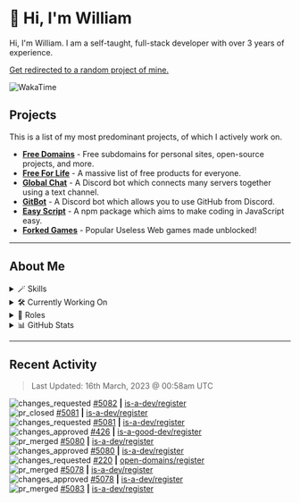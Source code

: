 # 👋 Hi, I'm William
Hi, I'm William. I am a self-taught, full-stack developer with over 3 years of experience.

[Get redirected to a random project of mine.](https://random.wdh.gg)

![WakaTime](https://wakatime.com/badge/user/817e29c1-e1ac-4adc-936b-37bfa447c165.svg?style=for-the-badge)

## Projects

This is a list of my most predominant projects, of which I actively work on.

- **[Free Domains](https://wdh.gg/domains)** - Free subdomains for personal sites, open-source projects, and more.
- **[Free For Life](https://wdh.gg/freeforlife)** - A massive list of free products for everyone.
- **[Global Chat](https://wdh.gg/globalchat)** - A Discord bot which connects many servers together using a text channel.
- **[GitBot](https://wdh.gg/gitbot)** - A Discord bot which allows you to use GitHub from Discord.
- **[Easy Script](https://wdh.gg/easyscript)** - A npm package which aims to make coding in JavaScript easy.
- **[Forked Games](https://wdh.gg/forkedgames)** - Popular Useless Web games made unblocked!

---

## About Me

<details>
  <summary>🪄 Skills</summary>
  <br>

  ![Skills](https://skillicons.dev/icons?i=html,css,js,ts,nodejs,tailwind,md)

</details>

<details>
  <summary>🛠️ Currently Working On</summary>
  <br>

  [![Global Chat](https://img.shields.io/badge/Global%20Chat-333333?style=for-the-badge)](https://wdh.gg/globalchat)

</details>

<details>
  <summary>💼 Roles</summary>
  <br>

  [![Future Focus Accounting](https://img.shields.io/badge/Future%20Focus%20Accounting-Developer-222222?style=for-the-badge)](https://wdh.gg/ffa)

  [![DanBot Hosting](https://img.shields.io/badge/DanBot%20Hosting-Trial%20Developer-222222?style=for-the-badge)](https://wdh.gg/dbh)

  [![Open Domains](https://img.shields.io/badge/Open%20Domains-Maintainer-222222?style=for-the-badge)](https://wdh.gg/open-domains)

  [![is-a.dev](https://img.shields.io/badge/is--a.dev-Maintainer-222222?style=for-the-badge)](https://wdh.gg/is-a-dev)

  [![is-a-good.dev](https://img.shields.io/badge/is--a--good.dev-Helper-222222?style=for-the-badge)](https://wdh.gg/is-a-good-dev)

</details>

<details>
<summary>📊 GitHub Stats</summary>
<br>

  ![GitHub Stats](https://github-readme-stats.vercel.app/api?username=williamdavidharrison&theme=algolia&show_icons=true&border_radius=8&count_private=true&include_all_commits=true)

</details>

---

## Recent Activity

<!--RECENT_ACTIVITY:last_update-->
> Last Updated: 16th March, 2023 @ 00:58am UTC
<!--RECENT_ACTIVITY:last_update_end-->

<!--RECENT_ACTIVITY:start-->
![changes_requested](https://cdn.jsdelivr.net/gh/Readme-Workflows/Readme-Icons@main/icons/octicons/RequestedChanges.svg) [#5082](https://github.com/is-a-dev/register/pull/5082#pullrequestreview-1342692300) **|** [is-a-dev/register](https://github.com/is-a-dev/register)<br>
![pr_closed](https://cdn.jsdelivr.net/gh/Readme-Workflows/Readme-Icons@main/icons/octicons/PullRequestClosed.svg) [#5081](https://github.com/is-a-dev/register/pull/5081) **|** [is-a-dev/register](https://github.com/is-a-dev/register)<br>
![changes_requested](https://cdn.jsdelivr.net/gh/Readme-Workflows/Readme-Icons@main/icons/octicons/RequestedChanges.svg) [#5081](https://github.com/is-a-dev/register/pull/5081#pullrequestreview-1342691608) **|** [is-a-dev/register](https://github.com/is-a-dev/register)<br>
![changes_approved](https://cdn.jsdelivr.net/gh/Readme-Workflows/Readme-Icons@main/icons/octicons/ApprovedChanges.svg) [#426](https://github.com/is-a-good-dev/register/pull/426#pullrequestreview-1342690850) **|** [is-a-good-dev/register](https://github.com/is-a-good-dev/register)<br>
![pr_merged](https://cdn.jsdelivr.net/gh/Readme-Workflows/Readme-Icons@main/icons/octicons/PullRequestMerged.svg) [#5080](https://github.com/is-a-dev/register/pull/5080) **|** [is-a-dev/register](https://github.com/is-a-dev/register)<br>
![changes_approved](https://cdn.jsdelivr.net/gh/Readme-Workflows/Readme-Icons@main/icons/octicons/ApprovedChanges.svg) [#5080](https://github.com/is-a-dev/register/pull/5080#pullrequestreview-1342688354) **|** [is-a-dev/register](https://github.com/is-a-dev/register)<br>
![changes_requested](https://cdn.jsdelivr.net/gh/Readme-Workflows/Readme-Icons@main/icons/octicons/RequestedChanges.svg) [#220](https://github.com/open-domains/register/pull/220#pullrequestreview-1342685689) **|** [open-domains/register](https://github.com/open-domains/register)<br>
![pr_merged](https://cdn.jsdelivr.net/gh/Readme-Workflows/Readme-Icons@main/icons/octicons/PullRequestMerged.svg) [#5078](https://github.com/is-a-dev/register/pull/5078) **|** [is-a-dev/register](https://github.com/is-a-dev/register)<br>
![changes_approved](https://cdn.jsdelivr.net/gh/Readme-Workflows/Readme-Icons@main/icons/octicons/ApprovedChanges.svg) [#5078](https://github.com/is-a-dev/register/pull/5078#pullrequestreview-1342678712) **|** [is-a-dev/register](https://github.com/is-a-dev/register)<br>
![pr_merged](https://cdn.jsdelivr.net/gh/Readme-Workflows/Readme-Icons@main/icons/octicons/PullRequestMerged.svg) [#5083](https://github.com/is-a-dev/register/pull/5083) **|** [is-a-dev/register](https://github.com/is-a-dev/register)<br>
<!--RECENT_ACTIVITY:end-->

